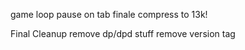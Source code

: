 game loop
pause on tab
finale
compress to 13k!

Final Cleanup
remove dp/dpd stuff
remove version tag